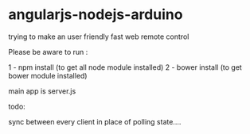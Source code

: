 # angularjs-nodejs-arduino
trying to make an user friendly fast web remote control

Please be aware to run :

1 - npm install (to get all node module installed)
2 - bower install (to get bower module installed)

main app is server.js

todo:

sync between every client in place of polling state....
